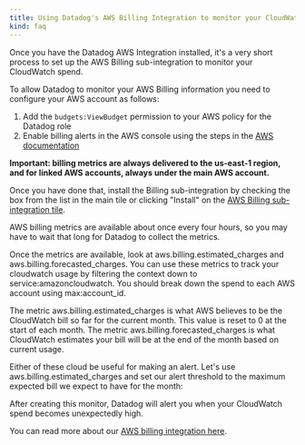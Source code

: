 ```yaml
---
title: Using Datadog's AWS Billing Integration to monitor your CloudWatch usage
kind: faq
---
```


Once you have the Datadog AWS Integration installed, it's a very short process to set up the AWS Billing sub-integration to monitor your CloudWatch spend.

To allow Datadog to monitor your AWS Billing information you need to configure your AWS account as follows:

1. Add the `budgets:ViewBudget` permission to your AWS policy for the Datadog role
2. Enable billing alerts in the AWS console using the steps in the [AWS documentation][1]

**Important: billing metrics are always delivered to the us-east-1 region, and for linked AWS accounts, always under the main AWS account.**

Once you have done that, install the Billing sub-integration by checking the box from the list in the main tile or clicking "Install" on the [AWS Billing sub-integration tile][2].

AWS billing metrics are available about once every four hours, so you may have to wait that long for Datadog to collect the metrics.

Once the metrics are available, look at aws.billing.estimated_charges and aws.billing.forecasted_charges. You can use these metrics to track your cloudwatch usage by filtering the context down to service:amazoncloudwatch. You should break down the spend to each AWS account using max:account_id.

The metric aws.billing.estimated_charges is what AWS believes to be the CloudWatch bill so far for the current month. This value is reset to 0 at the start of each month. The metric aws.billing.forecasted_charges is what CloudWatch estimates your bill will be at the end of the month based on current usage.

Either of these cloud be useful for making an alert. Let's use aws.billing.estimated_charges and set our alert threshold to the maximum expected bill we expect to have for the month:

After creating this monitor, Datadog will alert you when your CloudWatch spend becomes unexpectedly high. 

You can read more about our [AWS billing integration here][3].

[1]: /integrations/amazon_web_services
[2]: https://app.datadoghq.com/account/settings#integrations/amazon_billing
[3]: /integrations/faq/how-do-i-monitor-my-aws-billing-details
